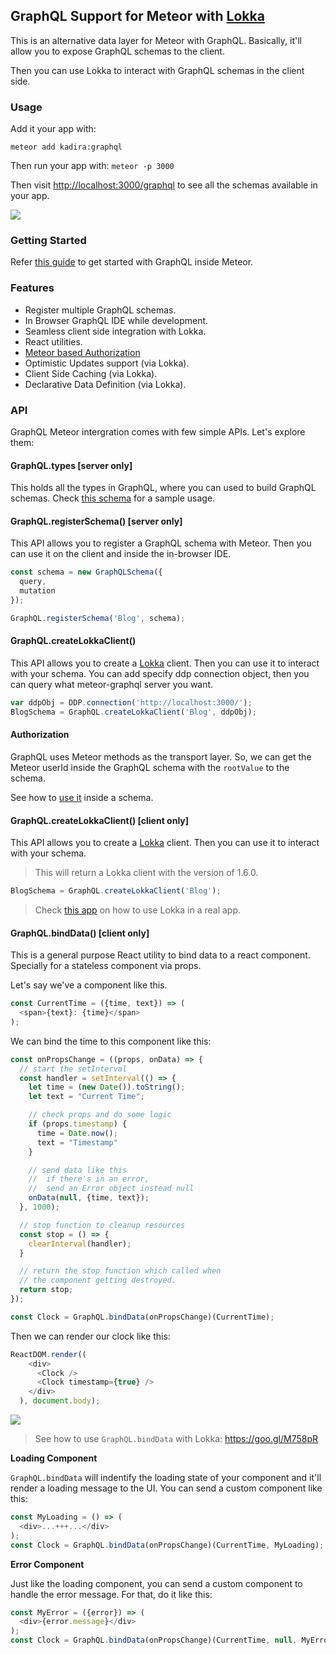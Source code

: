 ## GraphQL Support for Meteor with [Lokka](https://github.com/kadirahq/lokka)

This is an alternative data layer for Meteor with GraphQL. Basically, it'll allow you to expose GraphQL schemas to the client.

Then you can use Lokka to interact with GraphQL schemas in the client side.

### Usage

Add it your app with:

```
meteor add kadira:graphql
```

Then run your app with: `meteor -p 3000`

Then visit <http://localhost:3000/graphql> to see all the schemas available in your app.

![](https://cldup.com/NspE-q_fzY.png)

### Getting Started

Refer [this guide](https://voice.kadira.io/meteor-meets-graphql-3cba2e65fd00#.szh1gnuhm) to get started with GraphQL inside Meteor.

### Features

* Register multiple GraphQL schemas.
* In Browser GraphQL IDE while development.
* Seamless client side integration with Lokka.
* React utilities.
* [Meteor based Authorization](#authorization)
* Optimistic Updates support (via Lokka).
* Client Side Caching (via Lokka).
* Declarative Data Definition (via Lokka).

### API

GraphQL Meteor intergration comes with few simple APIs. Let's explore them:

#### GraphQL.types [server only]

This holds all the types in GraphQL, where you can used to build GraphQL schemas. Check [this schema](https://goo.gl/2ppifr) for a sample usage.

#### GraphQL.registerSchema() [server only]

This API allows you to register a GraphQL schema with Meteor. Then you can use it on the client and inside the in-browser IDE.

```js
const schema = new GraphQLSchema({
  query,
  mutation
});

GraphQL.registerSchema('Blog', schema);
```

#### GraphQL.createLokkaClient()

This API allows you to create a [Lokka](https://github.com/kadirahq/lokka) client. Then you can use it to interact with your schema. You can add specify ddp connection object, then you can query what meteor-graphql server you want.

```js
var ddpObj = DDP.connection('http://localhost:3000/');
BlogSchema = GraphQL.createLokkaClient('Blog', ddpObj);
```

#### Authorization

GraphQL uses Meteor methods as the transport layer. So, we can get the Meteor userId inside the GraphQL schema with the `rootValue` to the schema.

See how to [use it](https://goo.gl/HK59qT) inside a schema.

#### GraphQL.createLokkaClient() [client only]

This API allows you to create a [Lokka](https://github.com/kadirahq/lokka) client. Then you can use it to interact with your schema.

> This will return a Lokka client with the version of 1.6.0.

```js
BlogSchema = GraphQL.createLokkaClient('Blog');
```

> Check [this app](https://goo.gl/pZB1WT) on how to use Lokka in a real app.

#### GraphQL.bindData() [client only]

This is a general purpose React utility to bind data to a react component. Specially for a stateless component via props.

Let's say we've a component like this.

```js
const CurrentTime = ({time, text}) => (
  <span>{text}: {time}</span>
);
```

We can bind the time to this component like this:

```js
const onPropsChange = ((props, onData) => {
  // start the setInterval
  const handler = setInterval(() => {
    let time = (new Date()).toString();
    let text = "Current Time";

    // check props and do some logic
    if (props.timestamp) {
      time = Date.now();
      text = "Timestamp"
    }

    // send data like this
    //  if there's in an error,
    //  send an Error object instead null
    onData(null, {time, text});
  }, 1000);

  // stop function to cleanup resources
  const stop = () => {
    clearInterval(handler);
  }

  // return the stop function which called when
  // the component getting destroyed.
  return stop;
});

const Clock = GraphQL.bindData(onPropsChange)(CurrentTime);
```

Then we can render our clock like this:

```js
ReactDOM.render((
    <div>
      <Clock />
      <Clock timestamp={true} />
    </div>
  ), document.body);
```

![](https://cldup.com/5vOf1Te3YB.gif)

> See how to use `GraphQL.bindData` with Lokka: <https://goo.gl/M758pR>

**Loading Component**

`GraphQL.bindData` will indentify the loading state of your component and it'll render a loading message to the UI. You can send a custom component like this:

```js
const MyLoading = () => (
  <div>...+++...</div>
);
const Clock = GraphQL.bindData(onPropsChange)(CurrentTime, MyLoading);
```

**Error Component**

Just like the loading component, you can send a custom component to handle the error message. For that, do it like this:

```js
const MyError = ({error}) => (
  <div>{error.message}</div>
);
const Clock = GraphQL.bindData(onPropsChange)(CurrentTime, null, MyError);
```
